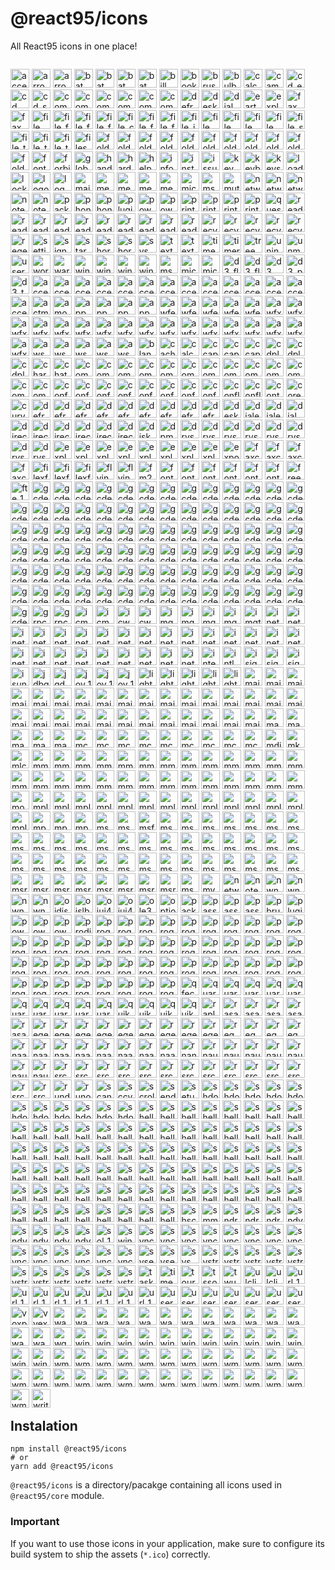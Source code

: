 # @react95/icons

All React95 icons in one place!

<p style="float: left;">
  <img alt="accessibility" src="src/icons/accessibility.ico" width="30" />
  <img alt="arrow_left" src="src/icons/arrow_left.ico" width="30" />
  <img alt="arrow_right" src="src/icons/arrow_right.ico" width="30" />
  <img alt="bat" src="src/icons/bat.ico" width="30" />
  <img alt="bat_exec" src="src/icons/bat_exec.ico" width="30" />
  <img alt="bat_exec_2" src="src/icons/bat_exec_2.ico" width="30" />
  <img alt="bat_wait" src="src/icons/bat_wait.ico" width="30" />
  <img alt="bill" src="src/icons/bill_add.ico" width="30" />
  <img alt="bookmark" src="src/icons/bookmark.ico" width="30" />
  <img alt="brush" src="src/icons/brush.ico" width="30" />
  <img alt="bulb" src="src/icons/bulb.ico" width="30" />
  <img alt="calculator" src="src/icons/calculator.ico" width="30" />
  <img alt="camera" src="src/icons/camera.ico" width="30" />
  <img alt="cd_exe" src="src/icons/cd_exe.ico" width="30" />
  <img alt="cd_music" src="src/icons/cd_music.ico" width="30" />
  <img alt="cd_search" src="src/icons/cd_search.ico" width="30" />
  <img alt="computer" src="src/icons/computer.ico" width="30" />
  <img alt="computer_2" src="src/icons/computer_2.ico" width="30" />
  <img alt="computer_3" src="src/icons/computer_3.ico" width="30" />
  <img alt="computer_4" src="src/icons/computer_4.ico" width="30" />
  <img alt="computer_5" src="src/icons/computer_5.ico" width="30" />
  <img alt="computer_find" src="src/icons/computer_find.ico" width="30" />
  <img alt="defrag" src="src/icons/defrag.ico" width="30" />
  <img alt="desktop" src="src/icons/desktop.ico" width="30" />
  <img alt="dial" src="src/icons/dial.ico" width="30" />
  <img alt="earth" src="src/icons/earth.ico" width="30" />
  <img alt="explore" src="src/icons/explore.ico" width="30" />
  <img alt="fax" src="src/icons/fax.ico" width="30" />
  <img alt="fax_warning" src="src/icons/fax_warning.ico" width="30" />
  <img alt="file_delete" src="src/icons/file_delete.ico" width="30" />
  <img alt="file_find" src="src/icons/file_find.ico" width="30" />
  <img alt="file_find2" src="src/icons/file_find2.ico" width="30" />
  <img alt="file_find3" src="src/icons/file_find3.ico" width="30" />
  <img alt="file_corrupted" src="src/icons/file_corrupted.ico" width="30" />
  <img alt="file_font" src="src/icons/file_font.ico" width="30" />
  <img alt="file_font_2" src="src/icons/file_font_2.ico" width="30" />
  <img alt="file_icons" src="src/icons/file_icons.ico" width="30" />
  <img alt="file_pen" src="src/icons/file_pen.ico" width="30" />
  <img alt="file_pencil" src="src/icons/file_pencil.ico" width="30" />
  <img alt="file_pick" src="src/icons/file_pick.ico" width="30" />
  <img alt="file_pin" src="src/icons/file_pin.ico" width="30" />
  <img alt="file_settings" src="src/icons/file_settings.ico" width="30" />
  <img alt="file_text" src="src/icons/file_text.ico" width="30" />
  <img alt="file_text_settings" src="src/icons/file_text_settings.ico" width="30" />
  <img alt="file_transfer" src="src/icons/file_transfer.ico" width="30" />
  <img alt="files" src="src/icons/files.ico" width="30" />
  <img alt="folder" src="src/icons/folder.ico" width="30" />
  <img alt="folder_exe" src="src/icons/folder_exe.ico" width="30" />
  <img alt="folder_exe2" src="src/icons/folder_exe2.ico" width="30" />
  <img alt="folder_file" src="src/icons/folder_file.ico" width="30" />
  <img alt="folder_font" src="src/icons/folder_font.ico" width="30" />
  <img alt="folder_open" src="src/icons/folder_open.ico" width="30" />
  <img alt="folder_print" src="src/icons/folder_print.ico" width="30" />
  <img alt="folder_rename" src="src/icons/folder_rename.ico" width="30" />
  <img alt="folder_settings" src="src/icons/folder_settings.ico" width="30" />
  <img alt="folder_settings_2" src="src/icons/folder_settings_2.ico" width="30" />
  <img alt="folder_shared" src="src/icons/folder_shared.ico" width="30" />
  <img alt="font" src="src/icons/font.ico" width="30" />
  <img alt="forbidden" src="src/icons/forbidden.ico" width="30" />
  <img alt="globe" src="src/icons/globe.ico" width="30" />
  <img alt="hand" src="src/icons/hand.ico" width="30" />
  <img alt="hardware" src="src/icons/hardware_diag.ico" width="30" />
  <img alt="help_book" src="src/icons/help_book.ico" width="30" />
  <img alt="info_bubble" src="src/icons/info_bubble.ico" width="30" />
  <img alt="install" src="src/icons/install.ico" width="30" />
  <img alt="issue" src="src/icons/issue.ico" width="30" />
  <img alt="key" src="src/icons/key.ico" width="30" />
  <img alt="keyboard_mouse" src="src/icons/keyboard_mouse.ico" width="30" />
  <img alt="keys" src="src/icons/keys.ico" width="30" />
  <img alt="loader_bat" src="src/icons/loader_bat.ico" width="30" />
  <img alt="lock" src="src/icons/lock.ico" width="30" />
  <img alt="logo" src="src/icons/logo.ico" width="30" />
  <img alt="log_view" src="src/icons/log_view.ico" width="30" />
  <img alt="mail" src="src/icons/mail.ico" width="30" />
  <img alt="media_audio" src="src/icons/media_audio.ico" width="30" />
  <img alt="media_cd" src="src/icons/media_cd.ico" width="30" />
  <img alt="media_video" src="src/icons/media_video.ico" width="30" />
  <img alt="memory" src="src/icons/memory.ico" width="30" />
  <img alt="mic" src="src/icons/mic.ico" width="30" />
  <img alt="mspaint" src="src/icons/mspaint.ico" width="30" />
  <img alt="mute" src="src/icons/mute.ico" width="30" />
  <img alt="network" src="src/icons/network.ico" width="30" />
  <img alt="network_2" src="src/icons/network_2.ico" width="30" />
  <img alt="network_3" src="src/icons/network_3.ico" width="30" />
  <img alt="notepad" src="src/icons/notepad.ico" width="30" />
  <img alt="notepad_2" src="src/icons/notepad_2.ico" width="30" />
  <img alt="packager" src="src/icons/packager.ico" width="30" />
  <img alt="phone" src="src/icons/phone.ico" width="30" />
  <img alt="phone_2" src="src/icons/phone_2.ico" width="30" />
  <img alt="plugin" src="src/icons/plugin.ico" width="30" />
  <img alt="power_off" src="src/icons/power_off.ico" width="30" />
  <img alt="power_on" src="src/icons/power_on.ico" width="30" />
  <img alt="printer" src="src/icons/printer.ico" width="30" />
  <img alt="printer_calendar" src="src/icons/printer_calendar.ico" width="30" />
  <img alt="printer_drive" src="src/icons/printer_drive.ico" width="30" />
  <img alt="printer_shared" src="src/icons/printer_shared.ico" width="30" />
  <img alt="question_bubble" src="src/icons/question_bubble.ico" width="30" />
  <img alt="reader_cd" src="src/icons/reader_cd.ico" width="30" />
  <img alt="reader_cd_2" src="src/icons/reader_cd_2.ico" width="30" />
  <img alt="reader_closed" src="src/icons/reader_closed.ico" width="30" />
  <img alt="reader_disket" src="src/icons/reader_disket.ico" width="30" />
  <img alt="reader_disket_casset" src="src/icons/reader_disket_casset.ico" width="30" />
  <img alt="reader_disket2" src="src/icons/reader_disket2.ico" width="30" />
  <img alt="reader_eject" src="src/icons/reader_eject.ico" width="30" />
  <img alt="reader_noshared" src="src/icons/reader_noshared.ico" width="30" />
  <img alt="reader_opened" src="src/icons/reader_opened.ico" width="30" />
  <img alt="reader_shared" src="src/icons/reader_shared.ico" width="30" />
  <img alt="recycle_empty" src="src/icons/recycle_empty.ico" width="30" />
  <img alt="recycle_file" src="src/icons/recycle_file.ico" width="30" />
  <img alt="recycle_filefolder" src="src/icons/recycle_filefolder.ico" width="30" />
  <img alt="recycle_folder" src="src/icons/recycle_folder.ico" width="30" />
  <img alt="recycle_full" src="src/icons/recycle_full.ico" width="30" />
  <img alt="regedit" src="src/icons/regedit.ico" width="30" />
  <img alt="settings" src="src/icons/settings.ico" width="30" />
  <img alt="signup" src="src/icons/signup.ico" width="30" />
  <img alt="star" src="src/icons/star.ico" width="30" />
  <img alt="shortcut" src="src/icons/shortcut.ico" width="30" />
  <img alt="shortcut2" src="src/icons/shortcut2.ico" width="30" />
  <img alt="sys_package" src="src/icons/sys_package.ico" width="30" />
  <img alt="textchat" src="src/icons/textchat.ico" width="30" />
  <img alt="textchat_2" src="src/icons/textchat_2.ico" width="30" />
  <img alt="timedate" src="src/icons/timedate.ico" width="30" />
  <img alt="timer_font" src="src/icons/timer_font.ico" width="30" />
  <img alt="tree" src="src/icons/tree.ico" width="30" />
  <img alt="uninstall" src="src/icons/uninstall.ico" width="30" />
  <img alt="unmute" src="src/icons/unmute.ico" width="30" />
  <img alt="user" src="src/icons/user.ico" width="30" />
  <img alt="wordpad" src="src/icons/wordpad.ico" width="30" />
  <img alt="warning" src="src/icons/warning.ico" width="30" />
  <img alt="window_abc" src="src/icons/window_abc.ico" width="30" />
  <img alt="window_accessibility" src="src/icons/window_accessibility.ico" width="30" />
  <img alt="window_graph" src="src/icons/window_graph.ico" width="30" />
  <img alt="windows_explorer" src="src/icons/windows_explorer.ico" width="30" />
  <img alt="ms_dos" src="src/icons/ms_dos.ico" width="30" />
  <img alt="microsoft_network" src="src/icons/microsoft_network.ico" width="30" />
  <img alt="microsoft_exchange" src="src/icons/microsoft_exchange.ico" width="30" />
  <img alt="d3_flower_box_100" src="src/icons/d3_flower_box_100.ico" width="30" />
  <img alt="d3_flying_objects_id_app" src="src/icons/d3_flying_objects_id_app.ico" width="30" />
  <img alt="d3_maze_100" src="src/icons/d3_maze_100.ico" width="30" />
  <img alt="d3_pipes_id_app" src="src/icons/d3_pipes_id_app.ico" width="30" />
  <img alt="d3_text_100" src="src/icons/d3_text_100.ico" width="30" />
  <img alt="access_110" src="src/icons/access_110.ico" width="30" />
  <img alt="access_218" src="src/icons/access_218.ico" width="30" />
  <img alt="access_219" src="src/icons/access_219.ico" width="30" />
  <img alt="access_220" src="src/icons/access_220.ico" width="30" />
  <img alt="access_221" src="src/icons/access_221.ico" width="30" />
  <img alt="access_222" src="src/icons/access_222.ico" width="30" />
  <img alt="access_223" src="src/icons/access_223.ico" width="30" />
  <img alt="access_224" src="src/icons/access_224.ico" width="30" />
  <img alt="access_225" src="src/icons/access_225.ico" width="30" />
  <img alt="access_226" src="src/icons/access_226.ico" width="30" />
  <img alt="access_227" src="src/icons/access_227.ico" width="30" />
  <img alt="access_228" src="src/icons/access_228.ico" width="30" />
  <img alt="access_229" src="src/icons/access_229.ico" width="30" />
  <img alt="access_230" src="src/icons/access_230.ico" width="30" />
  <img alt="actmovie_303" src="src/icons/actmovie_303.ico" width="30" />
  <img alt="amovie_2" src="src/icons/amovie_2.ico" width="30" />
  <img alt="appwiz_1500" src="src/icons/appwiz_1500.ico" width="30" />
  <img alt="appwiz_1501" src="src/icons/appwiz_1501.ico" width="30" />
  <img alt="appwiz_1502" src="src/icons/appwiz_1502.ico" width="30" />
  <img alt="appwiz_1503" src="src/icons/appwiz_1503.ico" width="30" />
  <img alt="awfext32_6049" src="src/icons/awfext32_6049.ico" width="30" />
  <img alt="awfext32_6050" src="src/icons/awfext32_6050.ico" width="30" />
  <img alt="awfext32_6051" src="src/icons/awfext32_6051.ico" width="30" />
  <img alt="awfext32_6052" src="src/icons/awfext32_6052.ico" width="30" />
  <img alt="awfext32_6053" src="src/icons/awfext32_6053.ico" width="30" />
  <img alt="awfxcg32_1301" src="src/icons/awfxcg32_1301.ico" width="30" />
  <img alt="awfxcg32_1302" src="src/icons/awfxcg32_1302.ico" width="30" />
  <img alt="awfxcg32_1303" src="src/icons/awfxcg32_1303.ico" width="30" />
  <img alt="awfxcg32_1304" src="src/icons/awfxcg32_1304.ico" width="30" />
  <img alt="awfxcg32_1305" src="src/icons/awfxcg32_1305.ico" width="30" />
  <img alt="awfxex32_109" src="src/icons/awfxex32_109.ico" width="30" />
  <img alt="awfxex32_113" src="src/icons/awfxex32_113.ico" width="30" />
  <img alt="awfxex32_114" src="src/icons/awfxex32_114.ico" width="30" />
  <img alt="awfxex32_115" src="src/icons/awfxex32_115.ico" width="30" />
  <img alt="awfxex32_116" src="src/icons/awfxex32_116.ico" width="30" />
  <img alt="awfxex32_117" src="src/icons/awfxex32_117.ico" width="30" />
  <img alt="awfxex32_118" src="src/icons/awfxex32_118.ico" width="30" />
  <img alt="awfxex32_119" src="src/icons/awfxex32_119.ico" width="30" />
  <img alt="awfxex32_120" src="src/icons/awfxex32_120.ico" width="30" />
  <img alt="awfxex32_121" src="src/icons/awfxex32_121.ico" width="30" />
  <img alt="awfxex32_awfxex" src="src/icons/awfxex32_awfxex.ico" width="30" />
  <img alt="awfxex32_info" src="src/icons/awfxex32_info.ico" width="30" />
  <img alt="awschd32_400" src="src/icons/awschd32_400.ico" width="30" />
  <img alt="awschd32_401" src="src/icons/awschd32_401.ico" width="30" />
  <img alt="awschd32_402" src="src/icons/awschd32_402.ico" width="30" />
  <img alt="awsnto32_49" src="src/icons/awsnto32_49.ico" width="30" />
  <img alt="awsnto32_50" src="src/icons/awsnto32_50.ico" width="30" />
  <img alt="blank_screen_100" src="src/icons/blank_screen_100.ico" width="30" />
  <img alt="cachevu_100" src="src/icons/cachevu_100.ico" width="30" />
  <img alt="calc_sc" src="src/icons/calc_sc.ico" width="30" />
  <img alt="ccapi_104" src="src/icons/ccapi_104.ico" width="30" />
  <img alt="ccapi_105" src="src/icons/ccapi_105.ico" width="30" />
  <img alt="ccapi_106" src="src/icons/ccapi_106.ico" width="30" />
  <img alt="cdplayer_107" src="src/icons/cdplayer_107.ico" width="30" />
  <img alt="cdplayer_110" src="src/icons/cdplayer_110.ico" width="30" />
  <img alt="cdplayer_114" src="src/icons/cdplayer_114.ico" width="30" />
  <img alt="charmap_1" src="src/icons/charmap_1.ico" width="30" />
  <img alt="chatshow_3000" src="src/icons/chatshow_3000.ico" width="30" />
  <img alt="comctl32_150" src="src/icons/comctl32_150.ico" width="30" />
  <img alt="comdlg32_528" src="src/icons/comdlg32_528.ico" width="30" />
  <img alt="comdlg32_529" src="src/icons/comdlg32_529.ico" width="30" />
  <img alt="comdlg32_530" src="src/icons/comdlg32_530.ico" width="30" />
  <img alt="comdlg32_531" src="src/icons/comdlg32_531.ico" width="30" />
  <img alt="comdlg32_532" src="src/icons/comdlg32_532.ico" width="30" />
  <img alt="comdlg32_533" src="src/icons/comdlg32_533.ico" width="30" />
  <img alt="comdlg32_534" src="src/icons/comdlg32_534.ico" width="30" />
  <img alt="comdlg32_535" src="src/icons/comdlg32_535.ico" width="30" />
  <img alt="comdlg32_536" src="src/icons/comdlg32_536.ico" width="30" />
  <img alt="comdlg32_537" src="src/icons/comdlg32_537.ico" width="30" />
  <img alt="comdlg32_538" src="src/icons/comdlg32_538.ico" width="30" />
  <img alt="comdlg32_539" src="src/icons/comdlg32_539.ico" width="30" />
  <img alt="confcp_102" src="src/icons/confcp_102.ico" width="30" />
  <img alt="confcp_107" src="src/icons/confcp_107.ico" width="30" />
  <img alt="confcp_108" src="src/icons/confcp_108.ico" width="30" />
  <img alt="confcp_109" src="src/icons/confcp_109.ico" width="30" />
  <img alt="confcp_1100" src="src/icons/confcp_1100.ico" width="30" />
  <img alt="confcp_116" src="src/icons/confcp_116.ico" width="30" />
  <img alt="confcp_118" src="src/icons/confcp_118.ico" width="30" />
  <img alt="confcp_120" src="src/icons/confcp_120.ico" width="30" />
  <img alt="conflnk_102" src="src/icons/conflnk_102.ico" width="30" />
  <img alt="conflnk_103" src="src/icons/conflnk_103.ico" width="30" />
  <img alt="controls_3000" src="src/icons/controls_3000.ico" width="30" />
  <img alt="coreui_3000" src="src/icons/coreui_3000.ico" width="30" />
  <img alt="curves_and_colors_100" src="src/icons/curves_and_colors_100.ico" width="30" />
  <img alt="defrag_1" src="src/icons/defrag_1.ico" width="30" />
  <img alt="defrag_2" src="src/icons/defrag_2.ico" width="30" />
  <img alt="defrag_3" src="src/icons/defrag_3.ico" width="30" />
  <img alt="defrag_4" src="src/icons/defrag_4.ico" width="30" />
  <img alt="defrag_5" src="src/icons/defrag_5.ico" width="30" />
  <img alt="defrag_6" src="src/icons/defrag_6.ico" width="30" />
  <img alt="defrag_7" src="src/icons/defrag_7.ico" width="30" />
  <img alt="defrag_8" src="src/icons/defrag_8.ico" width="30" />
  <img alt="defrag_9" src="src/icons/defrag_9.ico" width="30" />
  <img alt="desk_100" src="src/icons/desk_100.ico" width="30" />
  <img alt="dialer_1" src="src/icons/dialer_1.ico" width="30" />
  <img alt="dialer_2" src="src/icons/dialer_2.ico" width="30" />
  <img alt="dialmon_200" src="src/icons/dialmon_200.ico" width="30" />
  <img alt="directcc_1001" src="src/icons/directcc_1001.ico" width="30" />
  <img alt="directcc_1002" src="src/icons/directcc_1002.ico" width="30" />
  <img alt="directcc_1003" src="src/icons/directcc_1003.ico" width="30" />
  <img alt="directcc_1004" src="src/icons/directcc_1004.ico" width="30" />
  <img alt="directcc_1005" src="src/icons/directcc_1005.ico" width="30" />
  <img alt="directcc_directcc" src="src/icons/directcc_directcc.ico" width="30" />
  <img alt="diskcopy_1" src="src/icons/diskcopy_1.ico" width="30" />
  <img alt="dpmodemx_701" src="src/icons/dpmodemx_701.ico" width="30" />
  <img alt="drvspace_1" src="src/icons/drvspace_1.ico" width="30" />
  <img alt="drvspace_2" src="src/icons/drvspace_2.ico" width="30" />
  <img alt="drvspace_3" src="src/icons/drvspace_3.ico" width="30" />
  <img alt="drvspace_4" src="src/icons/drvspace_4.ico" width="30" />
  <img alt="drvspace_5" src="src/icons/drvspace_5.ico" width="30" />
  <img alt="drvspace_6" src="src/icons/drvspace_6.ico" width="30" />
  <img alt="drvspace_7" src="src/icons/drvspace_7.ico" width="30" />
  <img alt="drvspace_8" src="src/icons/drvspace_8.ico" width="30" />
  <img alt="explorer_100" src="src/icons/explorer_100.ico" width="30" />
  <img alt="explorer_101" src="src/icons/explorer_101.ico" width="30" />
  <img alt="explorer_102" src="src/icons/explorer_102.ico" width="30" />
  <img alt="explorer_103" src="src/icons/explorer_103.ico" width="30" />
  <img alt="explorer_104" src="src/icons/explorer_104.ico" width="30" />
  <img alt="explorer_105" src="src/icons/explorer_105.ico" width="30" />
  <img alt="explorer_107" src="src/icons/explorer_107.ico" width="30" />
  <img alt="explorer_108" src="src/icons/explorer_108.ico" width="30" />
  <img alt="expostrt_128" src="src/icons/expostrt_128.ico" width="30" />
  <img alt="faxcover_108" src="src/icons/faxcover_108.ico" width="30" />
  <img alt="faxcover_140" src="src/icons/faxcover_140.ico" width="30" />
  <img alt="faxcover_2" src="src/icons/faxcover_2.ico" width="30" />
  <img alt="faxcover_3" src="src/icons/faxcover_3.ico" width="30" />
  <img alt="filexfer_128" src="src/icons/filexfer_128.ico" width="30" />
  <img alt="filexfer_129" src="src/icons/filexfer_129.ico" width="30" />
  <img alt="filexfer_130" src="src/icons/filexfer_130.ico" width="30" />
  <img alt="flying_through_space_100" src="src/icons/flying_through_space_100.ico" width="30" />
  <img alt="flying_windows_100" src="src/icons/flying_windows_100.ico" width="30" />
  <img alt="fm20enu_5" src="src/icons/fm20enu_5.ico" width="30" />
  <img alt="fontext_1" src="src/icons/fontext_1.ico" width="30" />
  <img alt="fontext_2" src="src/icons/fontext_2.ico" width="30" />
  <img alt="fontext_3" src="src/icons/fontext_3.ico" width="30" />
  <img alt="fontext_4" src="src/icons/fontext_4.ico" width="30" />
  <img alt="fontview_110" src="src/icons/fontview_110.ico" width="30" />
  <img alt="fontview_111" src="src/icons/fontview_111.ico" width="30" />
  <img alt="freecell_1" src="src/icons/freecell_1.ico" width="30" />
  <img alt="fte_128" src="src/icons/fte_128.ico" width="30" />
  <img alt="gcdef_100" src="src/icons/gcdef_100.ico" width="30" />
  <img alt="gcdef_10001" src="src/icons/gcdef_10001.ico" width="30" />
  <img alt="gcdef_10002" src="src/icons/gcdef_10002.ico" width="30" />
  <img alt="gcdef_10003" src="src/icons/gcdef_10003.ico" width="30" />
  <img alt="gcdef_10004" src="src/icons/gcdef_10004.ico" width="30" />
  <img alt="gcdef_10005" src="src/icons/gcdef_10005.ico" width="30" />
  <img alt="gcdef_10006" src="src/icons/gcdef_10006.ico" width="30" />
  <img alt="gcdef_10007" src="src/icons/gcdef_10007.ico" width="30" />
  <img alt="gcdef_10008" src="src/icons/gcdef_10008.ico" width="30" />
  <img alt="gcdef_10009" src="src/icons/gcdef_10009.ico" width="30" />
  <img alt="gcdef_10010" src="src/icons/gcdef_10010.ico" width="30" />
  <img alt="gcdef_10011" src="src/icons/gcdef_10011.ico" width="30" />
  <img alt="gcdef_10012" src="src/icons/gcdef_10012.ico" width="30" />
  <img alt="gcdef_10013" src="src/icons/gcdef_10013.ico" width="30" />
  <img alt="gcdef_10014" src="src/icons/gcdef_10014.ico" width="30" />
  <img alt="gcdef_10015" src="src/icons/gcdef_10015.ico" width="30" />
  <img alt="gcdef_10016" src="src/icons/gcdef_10016.ico" width="30" />
  <img alt="gcdef_10017" src="src/icons/gcdef_10017.ico" width="30" />
  <img alt="gcdef_10018" src="src/icons/gcdef_10018.ico" width="30" />
  <img alt="gcdef_10019" src="src/icons/gcdef_10019.ico" width="30" />
  <img alt="gcdef_10020" src="src/icons/gcdef_10020.ico" width="30" />
  <img alt="gcdef_10021" src="src/icons/gcdef_10021.ico" width="30" />
  <img alt="gcdef_10022" src="src/icons/gcdef_10022.ico" width="30" />
  <img alt="gcdef_10023" src="src/icons/gcdef_10023.ico" width="30" />
  <img alt="gcdef_10024" src="src/icons/gcdef_10024.ico" width="30" />
  <img alt="gcdef_10025" src="src/icons/gcdef_10025.ico" width="30" />
  <img alt="gcdef_10026" src="src/icons/gcdef_10026.ico" width="30" />
  <img alt="gcdef_10027" src="src/icons/gcdef_10027.ico" width="30" />
  <img alt="gcdef_10028" src="src/icons/gcdef_10028.ico" width="30" />
  <img alt="gcdef_10029" src="src/icons/gcdef_10029.ico" width="30" />
  <img alt="gcdef_10030" src="src/icons/gcdef_10030.ico" width="30" />
  <img alt="gcdef_10031" src="src/icons/gcdef_10031.ico" width="30" />
  <img alt="gcdef_10032" src="src/icons/gcdef_10032.ico" width="30" />
  <img alt="gcdef_10033" src="src/icons/gcdef_10033.ico" width="30" />
  <img alt="gcdef_10034" src="src/icons/gcdef_10034.ico" width="30" />
  <img alt="gcdef_10035" src="src/icons/gcdef_10035.ico" width="30" />
  <img alt="gcdef_10036" src="src/icons/gcdef_10036.ico" width="30" />
  <img alt="gcdef_10037" src="src/icons/gcdef_10037.ico" width="30" />
  <img alt="gcdef_10038" src="src/icons/gcdef_10038.ico" width="30" />
  <img alt="gcdef_10039" src="src/icons/gcdef_10039.ico" width="30" />
  <img alt="gcdef_10040" src="src/icons/gcdef_10040.ico" width="30" />
  <img alt="gcdef_10041" src="src/icons/gcdef_10041.ico" width="30" />
  <img alt="gcdef_10042" src="src/icons/gcdef_10042.ico" width="30" />
  <img alt="gcdef_10043" src="src/icons/gcdef_10043.ico" width="30" />
  <img alt="gcdef_10044" src="src/icons/gcdef_10044.ico" width="30" />
  <img alt="gcdef_10045" src="src/icons/gcdef_10045.ico" width="30" />
  <img alt="gcdef_10046" src="src/icons/gcdef_10046.ico" width="30" />
  <img alt="gcdef_10047" src="src/icons/gcdef_10047.ico" width="30" />
  <img alt="gcdef_10048" src="src/icons/gcdef_10048.ico" width="30" />
  <img alt="gcdef_10049" src="src/icons/gcdef_10049.ico" width="30" />
  <img alt="gcdef_10050" src="src/icons/gcdef_10050.ico" width="30" />
  <img alt="gcdef_10051" src="src/icons/gcdef_10051.ico" width="30" />
  <img alt="gcdef_10052" src="src/icons/gcdef_10052.ico" width="30" />
  <img alt="gcdef_10053" src="src/icons/gcdef_10053.ico" width="30" />
  <img alt="gcdef_10054" src="src/icons/gcdef_10054.ico" width="30" />
  <img alt="gcdef_10055" src="src/icons/gcdef_10055.ico" width="30" />
  <img alt="gcdef_10056" src="src/icons/gcdef_10056.ico" width="30" />
  <img alt="gcdef_10057" src="src/icons/gcdef_10057.ico" width="30" />
  <img alt="gcdef_10058" src="src/icons/gcdef_10058.ico" width="30" />
  <img alt="gcdef_10059" src="src/icons/gcdef_10059.ico" width="30" />
  <img alt="gcdef_10060" src="src/icons/gcdef_10060.ico" width="30" />
  <img alt="gcdef_10061" src="src/icons/gcdef_10061.ico" width="30" />
  <img alt="gcdef_10062" src="src/icons/gcdef_10062.ico" width="30" />
  <img alt="gcdef_10063" src="src/icons/gcdef_10063.ico" width="30" />
  <img alt="gcdef_10064" src="src/icons/gcdef_10064.ico" width="30" />
  <img alt="gcdef_101" src="src/icons/gcdef_101.ico" width="30" />
  <img alt="gcdef_102" src="src/icons/gcdef_102.ico" width="30" />
  <img alt="gcdef_103" src="src/icons/gcdef_103.ico" width="30" />
  <img alt="gcdef_104" src="src/icons/gcdef_104.ico" width="30" />
  <img alt="gcdef_105" src="src/icons/gcdef_105.ico" width="30" />
  <img alt="gcdef_106" src="src/icons/gcdef_106.ico" width="30" />
  <img alt="gcdef_107" src="src/icons/gcdef_107.ico" width="30" />
  <img alt="gcdef_108" src="src/icons/gcdef_108.ico" width="30" />
  <img alt="gcdef_109" src="src/icons/gcdef_109.ico" width="30" />
  <img alt="gcdef_110" src="src/icons/gcdef_110.ico" width="30" />
  <img alt="gcdef_111" src="src/icons/gcdef_111.ico" width="30" />
  <img alt="gcdef_112" src="src/icons/gcdef_112.ico" width="30" />
  <img alt="gcdef_113" src="src/icons/gcdef_113.ico" width="30" />
  <img alt="gcdef_114" src="src/icons/gcdef_114.ico" width="30" />
  <img alt="gcdef_115" src="src/icons/gcdef_115.ico" width="30" />
  <img alt="gcdef_116" src="src/icons/gcdef_116.ico" width="30" />
  <img alt="gcdef_117" src="src/icons/gcdef_117.ico" width="30" />
  <img alt="gcdef_122" src="src/icons/gcdef_122.ico" width="30" />
  <img alt="gcdef_124" src="src/icons/gcdef_124.ico" width="30" />
  <img alt="grpconv_100" src="src/icons/grpconv_100.ico" width="30" />
  <img alt="grpconv_101" src="src/icons/grpconv_101.ico" width="30" />
  <img alt="icmui_1200" src="src/icons/icmui_1200.ico" width="30" />
  <img alt="icmui_1201" src="src/icons/icmui_1201.ico" width="30" />
  <img alt="icwdial_101" src="src/icons/icwdial_101.ico" width="30" />
  <img alt="icwdial_102" src="src/icons/icwdial_102.ico" width="30" />
  <img alt="imgadmin_214" src="src/icons/imgadmin_214.ico" width="30" />
  <img alt="imgedit_10" src="src/icons/imgedit_10.ico" width="30" />
  <img alt="imgedit_277" src="src/icons/imgedit_277.ico" width="30" />
  <img alt="imgscan_10" src="src/icons/imgscan_10.ico" width="30" />
  <img alt="imgthumb_10" src="src/icons/imgthumb_10.ico" width="30" />
  <img alt="inetcfg_2300" src="src/icons/inetcfg_2300.ico" width="30" />
  <img alt="inetcfg_2301" src="src/icons/inetcfg_2301.ico" width="30" />
  <img alt="inetcfg_2302" src="src/icons/inetcfg_2302.ico" width="30" />
  <img alt="inetcfg_2303" src="src/icons/inetcfg_2303.ico" width="30" />
  <img alt="inetcpl_1301" src="src/icons/inetcpl_1301.ico" width="30" />
  <img alt="inetcpl_1302" src="src/icons/inetcpl_1302.ico" width="30" />
  <img alt="inetcpl_1303" src="src/icons/inetcpl_1303.ico" width="30" />
  <img alt="inetcpl_1304" src="src/icons/inetcpl_1304.ico" width="30" />
  <img alt="inetcpl_1305" src="src/icons/inetcpl_1305.ico" width="30" />
  <img alt="inetcpl_1306" src="src/icons/inetcpl_1306.ico" width="30" />
  <img alt="inetcpl_1307" src="src/icons/inetcpl_1307.ico" width="30" />
  <img alt="inetcpl_1308" src="src/icons/inetcpl_1308.ico" width="30" />
  <img alt="inetcpl_1309" src="src/icons/inetcpl_1309.ico" width="30" />
  <img alt="inetcpl_1310" src="src/icons/inetcpl_1310.ico" width="30" />
  <img alt="inetcpl_1311" src="src/icons/inetcpl_1311.ico" width="30" />
  <img alt="inetcpl_1312" src="src/icons/inetcpl_1312.ico" width="30" />
  <img alt="inetcpl_1313" src="src/icons/inetcpl_1313.ico" width="30" />
  <img alt="inetcpl_1314" src="src/icons/inetcpl_1314.ico" width="30" />
  <img alt="inetcpl_1315" src="src/icons/inetcpl_1315.ico" width="30" />
  <img alt="inetcpl_1317" src="src/icons/inetcpl_1317.ico" width="30" />
  <img alt="inetcpl_1318" src="src/icons/inetcpl_1318.ico" width="30" />
  <img alt="inetcpl_1319" src="src/icons/inetcpl_1319.ico" width="30" />
  <img alt="inetcpl_1320" src="src/icons/inetcpl_1320.ico" width="30" />
  <img alt="inetcpl_1321" src="src/icons/inetcpl_1321.ico" width="30" />
  <img alt="inetcpl_4432" src="src/icons/inetcpl_4432.ico" width="30" />
  <img alt="internat_151" src="src/icons/internat_151.ico" width="30" />
  <img alt="intl_101" src="src/icons/intl_101.ico" width="30" />
  <img alt="isign32_100" src="src/icons/isign32_100.ico" width="30" />
  <img alt="isign32_4001" src="src/icons/isign32_4001.ico" width="30" />
  <img alt="isign32_ico_app" src="src/icons/isign32_ico_app.ico" width="30" />
  <img alt="isuninst_1000" src="src/icons/isuninst_1000.ico" width="30" />
  <img alt="jdbgmgr_100" src="src/icons/jdbgmgr_100.ico" width="30" />
  <img alt="jgdwmie_101" src="src/icons/jgdwmie_101.ico" width="30" />
  <img alt="joy_102" src="src/icons/joy_102.ico" width="30" />
  <img alt="joy_108" src="src/icons/joy_108.ico" width="30" />
  <img alt="joy_110" src="src/icons/joy_110.ico" width="30" />
  <img alt="lights_100" src="src/icons/lights_100.ico" width="30" />
  <img alt="lights_101" src="src/icons/lights_101.ico" width="30" />
  <img alt="lights_102" src="src/icons/lights_102.ico" width="30" />
  <img alt="lights_103" src="src/icons/lights_103.ico" width="30" />
  <img alt="lights_99" src="src/icons/lights_99.ico" width="30" />
  <img alt="mailnews_12" src="src/icons/mailnews_12.ico" width="30" />
  <img alt="mailnews_13" src="src/icons/mailnews_13.ico" width="30" />
  <img alt="mailnews_14" src="src/icons/mailnews_14.ico" width="30" />
  <img alt="mailnews_15" src="src/icons/mailnews_15.ico" width="30" />
  <img alt="mailnews_16" src="src/icons/mailnews_16.ico" width="30" />
  <img alt="mailnews_17" src="src/icons/mailnews_17.ico" width="30" />
  <img alt="mailnews_18" src="src/icons/mailnews_18.ico" width="30" />
  <img alt="mailnews_19" src="src/icons/mailnews_19.ico" width="30" />
  <img alt="mailnews_2" src="src/icons/mailnews_2.ico" width="30" />
  <img alt="mailnews_20" src="src/icons/mailnews_20.ico" width="30" />
  <img alt="mailnews_21" src="src/icons/mailnews_21.ico" width="30" />
  <img alt="mailnews_22" src="src/icons/mailnews_22.ico" width="30" />
  <img alt="mailnews_23" src="src/icons/mailnews_23.ico" width="30" />
  <img alt="mailnews_3" src="src/icons/mailnews_3.ico" width="30" />
  <img alt="mailnews_6" src="src/icons/mailnews_6.ico" width="30" />
  <img alt="mailnews_7" src="src/icons/mailnews_7.ico" width="30" />
  <img alt="mailnews_8" src="src/icons/mailnews_8.ico" width="30" />
  <img alt="mailnews_9" src="src/icons/mailnews_9.ico" width="30" />
  <img alt="main_100" src="src/icons/main_100.ico" width="30" />
  <img alt="main_103" src="src/icons/main_103.ico" width="30" />
  <img alt="main_104" src="src/icons/main_104.ico" width="30" />
  <img alt="main_105" src="src/icons/main_105.ico" width="30" />
  <img alt="main_106" src="src/icons/main_106.ico" width="30" />
  <img alt="main_107" src="src/icons/main_107.ico" width="30" />
  <img alt="main_200" src="src/icons/main_200.ico" width="30" />
  <img alt="main_300" src="src/icons/main_300.ico" width="30" />
  <img alt="main_400" src="src/icons/main_400.ico" width="30" />
  <img alt="main_500" src="src/icons/main_500.ico" width="30" />
  <img alt="main_600" src="src/icons/main_600.ico" width="30" />
  <img alt="mapi32_451" src="src/icons/mapi32_451.ico" width="30" />
  <img alt="mapi32_501" src="src/icons/mapi32_501.ico" width="30" />
  <img alt="mapi32_801" src="src/icons/mapi32_801.ico" width="30" />
  <img alt="mapi32_icon_attach" src="src/icons/mapi32_icon_attach.ico" width="30" />
  <img alt="mapisp32_100" src="src/icons/mapisp32_100.ico" width="30" />
  <img alt="mcdpkgtm_3000" src="src/icons/mcdpkgtm_3000.ico" width="30" />
  <img alt="mcm_3200" src="src/icons/mcm_3200.ico" width="30" />
  <img alt="mcm_3201" src="src/icons/mcm_3201.ico" width="30" />
  <img alt="mcm_3202" src="src/icons/mcm_3202.ico" width="30" />
  <img alt="mcm_3203" src="src/icons/mcm_3203.ico" width="30" />
  <img alt="mcm_401" src="src/icons/mcm_401.ico" width="30" />
  <img alt="mcm_502" src="src/icons/mcm_502.ico" width="30" />
  <img alt="mcm_earth" src="src/icons/mcm_earth.ico" width="30" />
  <img alt="mcm_phone" src="src/icons/mcm_phone.ico" width="30" />
  <img alt="mdisp32_1" src="src/icons/mdisp32_1.ico" width="30" />
  <img alt="mkcompat_900" src="src/icons/mkcompat_900.ico" width="30" />
  <img alt="mlcfg32_129" src="src/icons/mlcfg32_129.ico" width="30" />
  <img alt="mmsys_100" src="src/icons/mmsys_100.ico" width="30" />
  <img alt="mmsys_101" src="src/icons/mmsys_101.ico" width="30" />
  <img alt="mmsys_102" src="src/icons/mmsys_102.ico" width="30" />
  <img alt="mmsys_103" src="src/icons/mmsys_103.ico" width="30" />
  <img alt="mmsys_104" src="src/icons/mmsys_104.ico" width="30" />
  <img alt="mmsys_105" src="src/icons/mmsys_105.ico" width="30" />
  <img alt="mmsys_106" src="src/icons/mmsys_106.ico" width="30" />
  <img alt="mmsys_107" src="src/icons/mmsys_107.ico" width="30" />
  <img alt="mmsys_108" src="src/icons/mmsys_108.ico" width="30" />
  <img alt="mmsys_109" src="src/icons/mmsys_109.ico" width="30" />
  <img alt="mmsys_110" src="src/icons/mmsys_110.ico" width="30" />
  <img alt="mmsys_111" src="src/icons/mmsys_111.ico" width="30" />
  <img alt="mmsys_112" src="src/icons/mmsys_112.ico" width="30" />
  <img alt="mmsys_113" src="src/icons/mmsys_113.ico" width="30" />
  <img alt="mmsys_114" src="src/icons/mmsys_114.ico" width="30" />
  <img alt="mmsys_115" src="src/icons/mmsys_115.ico" width="30" />
  <img alt="mmsys_116" src="src/icons/mmsys_116.ico" width="30" />
  <img alt="mmsys_117" src="src/icons/mmsys_117.ico" width="30" />
  <img alt="mmsys_118" src="src/icons/mmsys_118.ico" width="30" />
  <img alt="mmsys_119" src="src/icons/mmsys_119.ico" width="30" />
  <img alt="mmsys_120" src="src/icons/mmsys_120.ico" width="30" />
  <img alt="mmsys_121" src="src/icons/mmsys_121.ico" width="30" />
  <img alt="mmsys_122" src="src/icons/mmsys_122.ico" width="30" />
  <img alt="mmsys_123" src="src/icons/mmsys_123.ico" width="30" />
  <img alt="mmsys_124" src="src/icons/mmsys_124.ico" width="30" />
  <img alt="mmsys_90" src="src/icons/mmsys_90.ico" width="30" />
  <img alt="mmsys_99" src="src/icons/mmsys_99.ico" width="30" />
  <img alt="moscudll_128" src="src/icons/moscudll_128.ico" width="30" />
  <img alt="mplayer_1_10" src="src/icons/mplayer_1_10.ico" width="30" />
  <img alt="mplayer_1_11" src="src/icons/mplayer_1_11.ico" width="30" />
  <img alt="mplayer_1_12" src="src/icons/mplayer_1_12.ico" width="30" />
  <img alt="mplayer_1_13" src="src/icons/mplayer_1_13.ico" width="30" />
  <img alt="mplayer_1_14" src="src/icons/mplayer_1_14.ico" width="30" />
  <img alt="mplayer_1_15" src="src/icons/mplayer_1_15.ico" width="30" />
  <img alt="mplayer_1_16" src="src/icons/mplayer_1_16.ico" width="30" />
  <img alt="mplayer_10" src="src/icons/mplayer_10.ico" width="30" />
  <img alt="mplayer_11" src="src/icons/mplayer_11.ico" width="30" />
  <img alt="mplayer_12" src="src/icons/mplayer_12.ico" width="30" />
  <img alt="mplayer_13" src="src/icons/mplayer_13.ico" width="30" />
  <img alt="mplayer_14" src="src/icons/mplayer_14.ico" width="30" />
  <img alt="mplayer_15" src="src/icons/mplayer_15.ico" width="30" />
  <img alt="mplayer_16" src="src/icons/mplayer_16.ico" width="30" />
  <img alt="mprserv_120" src="src/icons/mprserv_120.ico" width="30" />
  <img alt="mprserv_121" src="src/icons/mprserv_121.ico" width="30" />
  <img alt="mprserv_68" src="src/icons/mprserv_68.ico" width="30" />
  <img alt="msacm32_10" src="src/icons/msacm32_10.ico" width="30" />
  <img alt="msawt_awt_icon" src="src/icons/msawt_awt_icon.ico" width="30" />
  <img alt="msfs32_1951" src="src/icons/msfs32_1951.ico" width="30" />
  <img alt="mshearts_1" src="src/icons/mshearts_1.ico" width="30" />
  <img alt="mshtml_32528" src="src/icons/mshtml_32528.ico" width="30" />
  <img alt="mshtml_32529" src="src/icons/mshtml_32529.ico" width="30" />
  <img alt="mshtml_32534" src="src/icons/mshtml_32534.ico" width="30" />
  <img alt="mshtml_32535" src="src/icons/mshtml_32535.ico" width="30" />
  <img alt="mshtml_32536" src="src/icons/mshtml_32536.ico" width="30" />
  <img alt="mshtml_32537" src="src/icons/mshtml_32537.ico" width="30" />
  <img alt="mshtml_32538" src="src/icons/mshtml_32538.ico" width="30" />
  <img alt="mshtml_32539" src="src/icons/mshtml_32539.ico" width="30" />
  <img alt="mshtml_32540" src="src/icons/mshtml_32540.ico" width="30" />
  <img alt="mshtml_32541" src="src/icons/mshtml_32541.ico" width="30" />
  <img alt="mshtml_32542" src="src/icons/mshtml_32542.ico" width="30" />
  <img alt="mshtml_32543" src="src/icons/mshtml_32543.ico" width="30" />
  <img alt="mshtml_32544" src="src/icons/mshtml_32544.ico" width="30" />
  <img alt="mshtml_32545" src="src/icons/mshtml_32545.ico" width="30" />
  <img alt="mshtml_32546" src="src/icons/mshtml_32546.ico" width="30" />
  <img alt="mshtml_32547" src="src/icons/mshtml_32547.ico" width="30" />
  <img alt="mshtml_32548" src="src/icons/mshtml_32548.ico" width="30" />
  <img alt="mshtml_32549" src="src/icons/mshtml_32549.ico" width="30" />
  <img alt="mshtml_32550" src="src/icons/mshtml_32550.ico" width="30" />
  <img alt="mshtml_32551" src="src/icons/mshtml_32551.ico" width="30" />
  <img alt="mshtml_32552" src="src/icons/mshtml_32552.ico" width="30" />
  <img alt="mshtml_32553" src="src/icons/mshtml_32553.ico" width="30" />
  <img alt="msnp32_folder_icon" src="src/icons/msnp32_folder_icon.ico" width="30" />
  <img alt="msnp32_server_icon" src="src/icons/msnp32_server_icon.ico" width="30" />
  <img alt="msnp32_wrkgrp_icon" src="src/icons/msnp32_wrkgrp_icon.ico" width="30" />
  <img alt="msnsetup_1" src="src/icons/msnsetup_1.ico" width="30" />
  <img alt="msnsign_100" src="src/icons/msnsign_100.ico" width="30" />
  <img alt="msnsign_4001" src="src/icons/msnsign_4001.ico" width="30" />
  <img alt="msnsign_ico_app" src="src/icons/msnsign_ico_app.ico" width="30" />
  <img alt="msnstart_1" src="src/icons/msnstart_1.ico" width="30" />
  <img alt="msnstart_100" src="src/icons/msnstart_100.ico" width="30" />
  <img alt="msnstart_110" src="src/icons/msnstart_110.ico" width="30" />
  <img alt="msnstart_120" src="src/icons/msnstart_120.ico" width="30" />
  <img alt="msnsvc_3000" src="src/icons/msnsvc_3000.ico" width="30" />
  <img alt="msrating_102" src="src/icons/msrating_102.ico" width="30" />
  <img alt="msrating_103" src="src/icons/msrating_103.ico" width="30" />
  <img alt="msrating_104" src="src/icons/msrating_104.ico" width="30" />
  <img alt="msrating_105" src="src/icons/msrating_105.ico" width="30" />
  <img alt="msrating_106" src="src/icons/msrating_106.ico" width="30" />
  <img alt="msrating_107" src="src/icons/msrating_107.ico" width="30" />
  <img alt="msrating_108" src="src/icons/msrating_108.ico" width="30" />
  <img alt="msrating_109" src="src/icons/msrating_109.ico" width="30" />
  <img alt="msvfw32_943" src="src/icons/msvfw32_943.ico" width="30" />
  <img alt="mystify_your_mind_100" src="src/icons/mystify_your_mind_100.ico" width="30" />
  <img alt="netwatch_101" src="src/icons/netwatch_101.ico" width="30" />
  <img alt="notepad_1" src="src/icons/notepad_1.ico" width="30" />
  <img alt="nwnp32_folder_icon" src="src/icons/nwnp32_folder_icon.ico" width="30" />
  <img alt="nwnp32_printer_icon" src="src/icons/nwnp32_printer_icon.ico" width="30" />
  <img alt="nwnp32_server_icon" src="src/icons/nwnp32_server_icon.ico" width="30" />
  <img alt="nwnp32_wrkgrp_icon" src="src/icons/nwnp32_wrkgrp_icon.ico" width="30" />
  <img alt="oidis400_seqfileicon" src="src/icons/oidis400_seqfileicon.ico" width="30" />
  <img alt="oislb400_dc_scan_ico" src="src/icons/oislb400_dc_scan_ico.ico" width="30" />
  <img alt="oiui400_imgstamp" src="src/icons/oiui400_imgstamp.ico" width="30" />
  <img alt="oiui400_textstamp" src="src/icons/oiui400_textstamp.ico" width="30" />
  <img alt="ole32_8" src="src/icons/ole32_8.ico" width="30" />
  <img alt="optional_3000" src="src/icons/optional_3000.ico" width="30" />
  <img alt="packager_1" src="src/icons/packager_1.ico" width="30" />
  <img alt="password_100" src="src/icons/password_100.ico" width="30" />
  <img alt="password_1000" src="src/icons/password_1000.ico" width="30" />
  <img alt="password_1010" src="src/icons/password_1010.ico" width="30" />
  <img alt="pbrush_1" src="src/icons/pbrush_1.ico" width="30" />
  <img alt="plugin_2" src="src/icons/plugin_2.ico" width="30" />
  <img alt="powercfg_205" src="src/icons/powercfg_205.ico" width="30" />
  <img alt="powercfg_210" src="src/icons/powercfg_210.ico" width="30" />
  <img alt="powercfg_211" src="src/icons/powercfg_211.ico" width="30" />
  <img alt="prodinv_myicon" src="src/icons/prodinv_myicon.ico" width="30" />
  <img alt="progman_1" src="src/icons/progman_1.ico" width="30" />
  <img alt="progman_10" src="src/icons/progman_10.ico" width="30" />
  <img alt="progman_11" src="src/icons/progman_11.ico" width="30" />
  <img alt="progman_12" src="src/icons/progman_12.ico" width="30" />
  <img alt="progman_13" src="src/icons/progman_13.ico" width="30" />
  <img alt="progman_14" src="src/icons/progman_14.ico" width="30" />
  <img alt="progman_15" src="src/icons/progman_15.ico" width="30" />
  <img alt="progman_16" src="src/icons/progman_16.ico" width="30" />
  <img alt="progman_17" src="src/icons/progman_17.ico" width="30" />
  <img alt="progman_18" src="src/icons/progman_18.ico" width="30" />
  <img alt="progman_19" src="src/icons/progman_19.ico" width="30" />
  <img alt="progman_2" src="src/icons/progman_2.ico" width="30" />
  <img alt="progman_20" src="src/icons/progman_20.ico" width="30" />
  <img alt="progman_21" src="src/icons/progman_21.ico" width="30" />
  <img alt="progman_22" src="src/icons/progman_22.ico" width="30" />
  <img alt="progman_23" src="src/icons/progman_23.ico" width="30" />
  <img alt="progman_24" src="src/icons/progman_24.ico" width="30" />
  <img alt="progman_25" src="src/icons/progman_25.ico" width="30" />
  <img alt="progman_26" src="src/icons/progman_26.ico" width="30" />
  <img alt="progman_27" src="src/icons/progman_27.ico" width="30" />
  <img alt="progman_28" src="src/icons/progman_28.ico" width="30" />
  <img alt="progman_29" src="src/icons/progman_29.ico" width="30" />
  <img alt="progman_3" src="src/icons/progman_3.ico" width="30" />
  <img alt="progman_30" src="src/icons/progman_30.ico" width="30" />
  <img alt="progman_31" src="src/icons/progman_31.ico" width="30" />
  <img alt="progman_32" src="src/icons/progman_32.ico" width="30" />
  <img alt="progman_33" src="src/icons/progman_33.ico" width="30" />
  <img alt="progman_34" src="src/icons/progman_34.ico" width="30" />
  <img alt="progman_35" src="src/icons/progman_35.ico" width="30" />
  <img alt="progman_36" src="src/icons/progman_36.ico" width="30" />
  <img alt="progman_37" src="src/icons/progman_37.ico" width="30" />
  <img alt="progman_38" src="src/icons/progman_38.ico" width="30" />
  <img alt="progman_39" src="src/icons/progman_39.ico" width="30" />
  <img alt="progman_4" src="src/icons/progman_4.ico" width="30" />
  <img alt="progman_40" src="src/icons/progman_40.ico" width="30" />
  <img alt="progman_41" src="src/icons/progman_41.ico" width="30" />
  <img alt="progman_42" src="src/icons/progman_42.ico" width="30" />
  <img alt="progman_43" src="src/icons/progman_43.ico" width="30" />
  <img alt="progman_44" src="src/icons/progman_44.ico" width="30" />
  <img alt="progman_45" src="src/icons/progman_45.ico" width="30" />
  <img alt="progman_46" src="src/icons/progman_46.ico" width="30" />
  <img alt="progman_5" src="src/icons/progman_5.ico" width="30" />
  <img alt="progman_6" src="src/icons/progman_6.ico" width="30" />
  <img alt="progman_7" src="src/icons/progman_7.ico" width="30" />
  <img alt="progman_8" src="src/icons/progman_8.ico" width="30" />
  <img alt="progman_9" src="src/icons/progman_9.ico" width="30" />
  <img alt="qfecheck_111" src="src/icons/qfecheck_111.ico" width="30" />
  <img alt="quartz_100" src="src/icons/quartz_100.ico" width="30" />
  <img alt="quartz_101" src="src/icons/quartz_101.ico" width="30" />
  <img alt="quartz_102" src="src/icons/quartz_102.ico" width="30" />
  <img alt="quartz_103" src="src/icons/quartz_103.ico" width="30" />
  <img alt="quartz_200" src="src/icons/quartz_200.ico" width="30" />
  <img alt="quartz_201" src="src/icons/quartz_201.ico" width="30" />
  <img alt="quartz_202" src="src/icons/quartz_202.ico" width="30" />
  <img alt="quartz_203" src="src/icons/quartz_203.ico" width="30" />
  <img alt="quartz_300" src="src/icons/quartz_300.ico" width="30" />
  <img alt="quartz_301" src="src/icons/quartz_301.ico" width="30" />
  <img alt="quikview_1" src="src/icons/quikview_1.ico" width="30" />
  <img alt="quikview_2" src="src/icons/quikview_2.ico" width="30" />
  <img alt="quikview_3" src="src/icons/quikview_3.ico" width="30" />
  <img alt="quikview_4" src="src/icons/quikview_4.ico" width="30" />
  <img alt="raplayer_801" src="src/icons/raplayer_801.ico" width="30" />
  <img alt="rasapi32_100" src="src/icons/rasapi32_100.ico" width="30" />
  <img alt="rasapi32_101" src="src/icons/rasapi32_101.ico" width="30" />
  <img alt="rasapi32_102" src="src/icons/rasapi32_102.ico" width="30" />
  <img alt="rasapi32_103" src="src/icons/rasapi32_103.ico" width="30" />
  <img alt="rasapi32_104" src="src/icons/rasapi32_104.ico" width="30" />
  <img alt="regedit_100" src="src/icons/regedit_100.ico" width="30" />
  <img alt="regedit_101" src="src/icons/regedit_101.ico" width="30" />
  <img alt="regedit_102" src="src/icons/regedit_102.ico" width="30" />
  <img alt="regedit_201" src="src/icons/regedit_201.ico" width="30" />
  <img alt="regedit_202" src="src/icons/regedit_202.ico" width="30" />
  <img alt="regedit_203" src="src/icons/regedit_203.ico" width="30" />
  <img alt="regedit_204" src="src/icons/regedit_204.ico" width="30" />
  <img alt="regedit_205" src="src/icons/regedit_205.ico" width="30" />
  <img alt="regedit_206" src="src/icons/regedit_206.ico" width="30" />
  <img alt="regwiz_117" src="src/icons/regwiz_117.ico" width="30" />
  <img alt="regwiz_122" src="src/icons/regwiz_122.ico" width="30" />
  <img alt="regwiz_127" src="src/icons/regwiz_127.ico" width="30" />
  <img alt="regwiz_129" src="src/icons/regwiz_129.ico" width="30" />
  <img alt="rnaapp_100" src="src/icons/rnaapp_100.ico" width="30" />
  <img alt="rnaapp_101" src="src/icons/rnaapp_101.ico" width="30" />
  <img alt="rnaapp_102" src="src/icons/rnaapp_102.ico" width="30" />
  <img alt="rnaapp_110" src="src/icons/rnaapp_110.ico" width="30" />
  <img alt="rnaapp_111" src="src/icons/rnaapp_111.ico" width="30" />
  <img alt="rnaapp_112" src="src/icons/rnaapp_112.ico" width="30" />
  <img alt="rnaapp_113" src="src/icons/rnaapp_113.ico" width="30" />
  <img alt="rnaapp_114" src="src/icons/rnaapp_114.ico" width="30" />
  <img alt="rnanp_100" src="src/icons/rnanp_100.ico" width="30" />
  <img alt="rnaui_100" src="src/icons/rnaui_100.ico" width="30" />
  <img alt="rnaui_101" src="src/icons/rnaui_101.ico" width="30" />
  <img alt="rnaui_102" src="src/icons/rnaui_102.ico" width="30" />
  <img alt="rnaui_103" src="src/icons/rnaui_103.ico" width="30" />
  <img alt="rnaui_104" src="src/icons/rnaui_104.ico" width="30" />
  <img alt="rnaui_105" src="src/icons/rnaui_105.ico" width="30" />
  <img alt="rnaui_106" src="src/icons/rnaui_106.ico" width="30" />
  <img alt="rsrcmtr_100" src="src/icons/rsrcmtr_100.ico" width="30" />
  <img alt="rsrcmtr_121" src="src/icons/rsrcmtr_121.ico" width="30" />
  <img alt="rsrcmtr_122" src="src/icons/rsrcmtr_122.ico" width="30" />
  <img alt="rsrcmtr_123" src="src/icons/rsrcmtr_123.ico" width="30" />
  <img alt="rsrcmtr_124" src="src/icons/rsrcmtr_124.ico" width="30" />
  <img alt="rsrcmtr_125" src="src/icons/rsrcmtr_125.ico" width="30" />
  <img alt="rsrcmtr_126" src="src/icons/rsrcmtr_126.ico" width="30" />
  <img alt="rsrcmtr_127" src="src/icons/rsrcmtr_127.ico" width="30" />
  <img alt="rsrcmtr_128" src="src/icons/rsrcmtr_128.ico" width="30" />
  <img alt="rsrcmtr_129" src="src/icons/rsrcmtr_129.ico" width="30" />
  <img alt="rsrcmtr_130" src="src/icons/rsrcmtr_130.ico" width="30" />
  <img alt="rsrcmtr_131" src="src/icons/rsrcmtr_131.ico" width="30" />
  <img alt="rsrcmtr_132" src="src/icons/rsrcmtr_132.ico" width="30" />
  <img alt="rsrcmtr_133" src="src/icons/rsrcmtr_133.ico" width="30" />
  <img alt="rundll_1" src="src/icons/rundll_1.ico" width="30" />
  <img alt="runonce_106" src="src/icons/runonce_106.ico" width="30" />
  <img alt="scandskw_1" src="src/icons/scandskw_1.ico" width="30" />
  <img alt="sccview_icon" src="src/icons/sccview_icon.ico" width="30" />
  <img alt="scrolling_marquee_100" src="src/icons/scrolling_marquee_100.ico" width="30" />
  <img alt="sendmail_2001" src="src/icons/sendmail_2001.ico" width="30" />
  <img alt="setupslt_3000" src="src/icons/setupslt_3000.ico" width="30" />
  <img alt="shdocvw_256" src="src/icons/shdocvw_256.ico" width="30" />
  <img alt="shdocvw_257" src="src/icons/shdocvw_257.ico" width="30" />
  <img alt="shdocvw_258" src="src/icons/shdocvw_258.ico" width="30" />
  <img alt="shdocvw_259" src="src/icons/shdocvw_259.ico" width="30" />
  <img alt="shdocvw_260" src="src/icons/shdocvw_260.ico" width="30" />
  <img alt="shdocvw_261" src="src/icons/shdocvw_261.ico" width="30" />
  <img alt="shdocvw_262" src="src/icons/shdocvw_262.ico" width="30" />
  <img alt="shdocvw_272" src="src/icons/shdocvw_272.ico" width="30" />
  <img alt="shdocvw_273" src="src/icons/shdocvw_273.ico" width="30" />
  <img alt="shdocvw_274" src="src/icons/shdocvw_274.ico" width="30" />
  <img alt="shdocvw_275" src="src/icons/shdocvw_275.ico" width="30" />
  <img alt="shell32_1" src="src/icons/shell32_1.ico" width="30" />
  <img alt="shell32_10" src="src/icons/shell32_10.ico" width="30" />
  <img alt="shell32_11" src="src/icons/shell32_11.ico" width="30" />
  <img alt="shell32_12" src="src/icons/shell32_12.ico" width="30" />
  <img alt="shell32_13" src="src/icons/shell32_13.ico" width="30" />
  <img alt="shell32_133" src="src/icons/shell32_133.ico" width="30" />
  <img alt="shell32_134" src="src/icons/shell32_134.ico" width="30" />
  <img alt="shell32_135" src="src/icons/shell32_135.ico" width="30" />
  <img alt="shell32_136" src="src/icons/shell32_136.ico" width="30" />
  <img alt="shell32_137" src="src/icons/shell32_137.ico" width="30" />
  <img alt="shell32_138" src="src/icons/shell32_138.ico" width="30" />
  <img alt="shell32_139" src="src/icons/shell32_139.ico" width="30" />
  <img alt="shell32_14" src="src/icons/shell32_14.ico" width="30" />
  <img alt="shell32_140" src="src/icons/shell32_140.ico" width="30" />
  <img alt="shell32_141" src="src/icons/shell32_141.ico" width="30" />
  <img alt="shell32_142" src="src/icons/shell32_142.ico" width="30" />
  <img alt="shell32_143" src="src/icons/shell32_143.ico" width="30" />
  <img alt="shell32_144" src="src/icons/shell32_144.ico" width="30" />
  <img alt="shell32_145" src="src/icons/shell32_145.ico" width="30" />
  <img alt="shell32_146" src="src/icons/shell32_146.ico" width="30" />
  <img alt="shell32_147" src="src/icons/shell32_147.ico" width="30" />
  <img alt="shell32_148" src="src/icons/shell32_148.ico" width="30" />
  <img alt="shell32_15" src="src/icons/shell32_15.ico" width="30" />
  <img alt="shell32_151" src="src/icons/shell32_151.ico" width="30" />
  <img alt="shell32_152" src="src/icons/shell32_152.ico" width="30" />
  <img alt="shell32_153" src="src/icons/shell32_153.ico" width="30" />
  <img alt="shell32_154" src="src/icons/shell32_154.ico" width="30" />
  <img alt="shell32_155" src="src/icons/shell32_155.ico" width="30" />
  <img alt="shell32_156" src="src/icons/shell32_156.ico" width="30" />
  <img alt="shell32_16" src="src/icons/shell32_16.ico" width="30" />
  <img alt="shell32_160" src="src/icons/shell32_160.ico" width="30" />
  <img alt="shell32_161" src="src/icons/shell32_161.ico" width="30" />
  <img alt="shell32_165" src="src/icons/shell32_165.ico" width="30" />
  <img alt="shell32_166" src="src/icons/shell32_166.ico" width="30" />
  <img alt="shell32_167" src="src/icons/shell32_167.ico" width="30" />
  <img alt="shell32_168" src="src/icons/shell32_168.ico" width="30" />
  <img alt="shell32_169" src="src/icons/shell32_169.ico" width="30" />
  <img alt="shell32_17" src="src/icons/shell32_17.ico" width="30" />
  <img alt="shell32_170" src="src/icons/shell32_170.ico" width="30" />
  <img alt="shell32_18" src="src/icons/shell32_18.ico" width="30" />
  <img alt="shell32_19" src="src/icons/shell32_19.ico" width="30" />
  <img alt="shell32_2" src="src/icons/shell32_2.ico" width="30" />
  <img alt="shell32_20" src="src/icons/shell32_20.ico" width="30" />
  <img alt="shell32_21" src="src/icons/shell32_21.ico" width="30" />
  <img alt="shell32_22" src="src/icons/shell32_22.ico" width="30" />
  <img alt="shell32_23" src="src/icons/shell32_23.ico" width="30" />
  <img alt="shell32_24" src="src/icons/shell32_24.ico" width="30" />
  <img alt="shell32_25" src="src/icons/shell32_25.ico" width="30" />
  <img alt="shell32_26" src="src/icons/shell32_26.ico" width="30" />
  <img alt="shell32_27" src="src/icons/shell32_27.ico" width="30" />
  <img alt="shell32_28" src="src/icons/shell32_28.ico" width="30" />
  <img alt="shell32_29" src="src/icons/shell32_29.ico" width="30" />
  <img alt="shell32_3" src="src/icons/shell32_3.ico" width="30" />
  <img alt="shell32_30" src="src/icons/shell32_30.ico" width="30" />
  <img alt="shell32_31" src="src/icons/shell32_31.ico" width="30" />
  <img alt="shell32_32" src="src/icons/shell32_32.ico" width="30" />
  <img alt="shell32_33" src="src/icons/shell32_33.ico" width="30" />
  <img alt="shell32_34" src="src/icons/shell32_34.ico" width="30" />
  <img alt="shell32_35" src="src/icons/shell32_35.ico" width="30" />
  <img alt="shell32_36" src="src/icons/shell32_36.ico" width="30" />
  <img alt="shell32_37" src="src/icons/shell32_37.ico" width="30" />
  <img alt="shell32_38" src="src/icons/shell32_38.ico" width="30" />
  <img alt="shell32_39" src="src/icons/shell32_39.ico" width="30" />
  <img alt="shell32_4" src="src/icons/shell32_4.ico" width="30" />
  <img alt="shell32_40" src="src/icons/shell32_40.ico" width="30" />
  <img alt="shell32_41" src="src/icons/shell32_41.ico" width="30" />
  <img alt="shell32_42" src="src/icons/shell32_42.ico" width="30" />
  <img alt="shell32_5" src="src/icons/shell32_5.ico" width="30" />
  <img alt="shell32_6" src="src/icons/shell32_6.ico" width="30" />
  <img alt="shell32_7" src="src/icons/shell32_7.ico" width="30" />
  <img alt="shell32_8" src="src/icons/shell32_8.ico" width="30" />
  <img alt="shell32_9" src="src/icons/shell32_9.ico" width="30" />
  <img alt="shscrap_100" src="src/icons/shscrap_100.ico" width="30" />
  <img alt="smmscrpt_100" src="src/icons/smmscrpt_100.ico" width="30" />
  <img alt="sndrec32_10" src="src/icons/sndrec32_10.ico" width="30" />
  <img alt="sndrec32_15" src="src/icons/sndrec32_15.ico" width="30" />
  <img alt="sndrec32_16" src="src/icons/sndrec32_16.ico" width="30" />
  <img alt="sndvol32_300" src="src/icons/sndvol32_300.ico" width="30" />
  <img alt="sndvol32_301" src="src/icons/sndvol32_301.ico" width="30" />
  <img alt="sndvol32_302" src="src/icons/sndvol32_302.ico" width="30" />
  <img alt="sndvol32_303" src="src/icons/sndvol32_303.ico" width="30" />
  <img alt="sndvol32_304" src="src/icons/sndvol32_304.ico" width="30" />
  <img alt="sol_1" src="src/icons/sol_1.ico" width="30" />
  <img alt="swinst5_3000" src="src/icons/swinst5_3000.ico" width="30" />
  <img alt="syncui_120" src="src/icons/syncui_120.ico" width="30" />
  <img alt="syncui_121" src="src/icons/syncui_121.ico" width="30" />
  <img alt="syncui_122" src="src/icons/syncui_122.ico" width="30" />
  <img alt="syncui_123" src="src/icons/syncui_123.ico" width="30" />
  <img alt="syncui_124" src="src/icons/syncui_124.ico" width="30" />
  <img alt="syncui_125" src="src/icons/syncui_125.ico" width="30" />
  <img alt="syncui_126" src="src/icons/syncui_126.ico" width="30" />
  <img alt="syncui_127" src="src/icons/syncui_127.ico" width="30" />
  <img alt="syncui_128" src="src/icons/syncui_128.ico" width="30" />
  <img alt="syncui_129" src="src/icons/syncui_129.ico" width="30" />
  <img alt="syncui_130" src="src/icons/syncui_130.ico" width="30" />
  <img alt="syncui_131" src="src/icons/syncui_131.ico" width="30" />
  <img alt="syncui_132" src="src/icons/syncui_132.ico" width="30" />
  <img alt="syncui_135" src="src/icons/syncui_135.ico" width="30" />
  <img alt="sysedit_1" src="src/icons/sysedit_1.ico" width="30" />
  <img alt="sysedit_2" src="src/icons/sysedit_2.ico" width="30" />
  <img alt="sysmon_1000" src="src/icons/sysmon_1000.ico" width="30" />
  <img alt="systray_200" src="src/icons/systray_200.ico" width="30" />
  <img alt="systray_210" src="src/icons/systray_210.ico" width="30" />
  <img alt="systray_220" src="src/icons/systray_220.ico" width="30" />
  <img alt="systray_221" src="src/icons/systray_221.ico" width="30" />
  <img alt="systray_300" src="src/icons/systray_300.ico" width="30" />
  <img alt="systray_301" src="src/icons/systray_301.ico" width="30" />
  <img alt="systray_302" src="src/icons/systray_302.ico" width="30" />
  <img alt="systray_303" src="src/icons/systray_303.ico" width="30" />
  <img alt="systray_304" src="src/icons/systray_304.ico" width="30" />
  <img alt="systray_305" src="src/icons/systray_305.ico" width="30" />
  <img alt="systray_306" src="src/icons/systray_306.ico" width="30" />
  <img alt="taskman_100" src="src/icons/taskman_100.ico" width="30" />
  <img alt="timedate_200" src="src/icons/timedate_200.ico" width="30" />
  <img alt="tour_1" src="src/icons/tour_1.ico" width="30" />
  <img alt="tssoft32_10" src="src/icons/tssoft32_10.ico" width="30" />
  <img alt="twunk_32_twunk_icon" src="src/icons/twunk_32_twunk_icon.ico" width="30" />
  <img alt="ulclient_1002" src="src/icons/ulclient_1002.ico" width="30" />
  <img alt="ulclient_1235" src="src/icons/ulclient_1235.ico" width="30" />
  <img alt="url_1_102" src="src/icons/url_1_102.ico" width="30" />
  <img alt="url_1_103" src="src/icons/url_1_103.ico" width="30" />
  <img alt="url_1_104" src="src/icons/url_1_104.ico" width="30" />
  <img alt="url_1_105" src="src/icons/url_1_105.ico" width="30" />
  <img alt="url_102" src="src/icons/url_102.ico" width="30" />
  <img alt="url_103" src="src/icons/url_103.ico" width="30" />
  <img alt="url_104" src="src/icons/url_104.ico" width="30" />
  <img alt="url_105" src="src/icons/url_105.ico" width="30" />
  <img alt="user_1" src="src/icons/user_1.ico" width="30" />
  <img alt="user_2" src="src/icons/user_2.ico" width="30" />
  <img alt="user_3" src="src/icons/user_3.ico" width="30" />
  <img alt="user_4" src="src/icons/user_4.ico" width="30" />
  <img alt="user_5" src="src/icons/user_5.ico" width="30" />
  <img alt="user_6" src="src/icons/user_6.ico" width="30" />
  <img alt="user_7" src="src/icons/user_7.ico" width="30" />
  <img alt="voxplay_3000" src="src/icons/voxplay_3000.ico" width="30" />
  <img alt="vvexe32_1" src="src/icons/vvexe32_1.ico" width="30" />
  <img alt="wab32_1010" src="src/icons/wab32_1010.ico" width="30" />
  <img alt="wab32_1011" src="src/icons/wab32_1011.ico" width="30" />
  <img alt="wab32_1012" src="src/icons/wab32_1012.ico" width="30" />
  <img alt="wab32_1013" src="src/icons/wab32_1013.ico" width="30" />
  <img alt="wab32_1014" src="src/icons/wab32_1014.ico" width="30" />
  <img alt="wab32_1015" src="src/icons/wab32_1015.ico" width="30" />
  <img alt="wab32_1016" src="src/icons/wab32_1016.ico" width="30" />
  <img alt="wab32_1017" src="src/icons/wab32_1017.ico" width="30" />
  <img alt="wab32_1018" src="src/icons/wab32_1018.ico" width="30" />
  <img alt="wab32_1019" src="src/icons/wab32_1019.ico" width="30" />
  <img alt="wab32_1020" src="src/icons/wab32_1020.ico" width="30" />
  <img alt="wangimg_128" src="src/icons/wangimg_128.ico" width="30" />
  <img alt="wangimg_129" src="src/icons/wangimg_129.ico" width="30" />
  <img alt="wangimg_130" src="src/icons/wangimg_130.ico" width="30" />
  <img alt="wgpocpl_128" src="src/icons/wgpocpl_128.ico" width="30" />
  <img alt="winfile_1" src="src/icons/winfile_1.ico" width="30" />
  <img alt="winfile_2" src="src/icons/winfile_2.ico" width="30" />
  <img alt="winfile_3" src="src/icons/winfile_3.ico" width="30" />
  <img alt="winfile_4" src="src/icons/winfile_4.ico" width="30" />
  <img alt="winhlp32_4000" src="src/icons/winhlp32_4000.ico" width="30" />
  <img alt="winhlp32_4001" src="src/icons/winhlp32_4001.ico" width="30" />
  <img alt="winhlp32_4002" src="src/icons/winhlp32_4002.ico" width="30" />
  <img alt="wininet_32546" src="src/icons/wininet_32546.ico" width="30" />
  <img alt="winmine_1" src="src/icons/winmine_1.ico" width="30" />
  <img alt="winpopup_1" src="src/icons/winpopup_1.ico" width="30" />
  <img alt="winpopup_2" src="src/icons/winpopup_2.ico" width="30" />
  <img alt="winpopup_3" src="src/icons/winpopup_3.ico" width="30" />
  <img alt="wintrust_103" src="src/icons/wintrust_103.ico" width="30" />
  <img alt="wmsui32_1000" src="src/icons/wmsui32_1000.ico" width="30" />
  <img alt="wmsui32_1001" src="src/icons/wmsui32_1001.ico" width="30" />
  <img alt="wmsui32_1306" src="src/icons/wmsui32_1306.ico" width="30" />
  <img alt="wmsui32_2219" src="src/icons/wmsui32_2219.ico" width="30" />
  <img alt="wmsui32_2220" src="src/icons/wmsui32_2220.ico" width="30" />
  <img alt="wmsui32_2221" src="src/icons/wmsui32_2221.ico" width="30" />
  <img alt="wmsui32_2223" src="src/icons/wmsui32_2223.ico" width="30" />
  <img alt="wmsui32_2224" src="src/icons/wmsui32_2224.ico" width="30" />
  <img alt="wmsui32_2225" src="src/icons/wmsui32_2225.ico" width="30" />
  <img alt="wmsui32_2226" src="src/icons/wmsui32_2226.ico" width="30" />
  <img alt="wmsui32_3911" src="src/icons/wmsui32_3911.ico" width="30" />
  <img alt="wmsui32_3912" src="src/icons/wmsui32_3912.ico" width="30" />
  <img alt="wmsui32_3919" src="src/icons/wmsui32_3919.ico" width="30" />
  <img alt="wmsui32_3920" src="src/icons/wmsui32_3920.ico" width="30" />
  <img alt="wmsui32_3924" src="src/icons/wmsui32_3924.ico" width="30" />
  <img alt="wmsui32_3926" src="src/icons/wmsui32_3926.ico" width="30" />
  <img alt="wmsui32_3929" src="src/icons/wmsui32_3929.ico" width="30" />
  <img alt="wmsui32_3934" src="src/icons/wmsui32_3934.ico" width="30" />
  <img alt="wmsui32_3935" src="src/icons/wmsui32_3935.ico" width="30" />
  <img alt="wmsui32_3936" src="src/icons/wmsui32_3936.ico" width="30" />
  <img alt="wmsui32_3938" src="src/icons/wmsui32_3938.ico" width="30" />
  <img alt="wmsui32_5084" src="src/icons/wmsui32_5084.ico" width="30" />
  <img alt="wmsui32_5085" src="src/icons/wmsui32_5085.ico" width="30" />
  <img alt="wmsui32_5086" src="src/icons/wmsui32_5086.ico" width="30" />
  <img alt="wmsui32_5087" src="src/icons/wmsui32_5087.ico" width="30" />
  <img alt="wmsui32_5900" src="src/icons/wmsui32_5900.ico" width="30" />
  <img alt="wmsui32_5901" src="src/icons/wmsui32_5901.ico" width="30" />
  <img alt="write_1" src="src/icons/write_1.ico" width="30" />
</p>

## Instalation

```shell
npm install @react95/icons
# or
yarn add @react95/icons
```

`@react95/icons` is a directory/pacakge containing all icons used in `@react95/core` module.

### Important

If you want to use those icons in your application, make sure to configure its build system to ship the assets (`*.ico`) correctly.
